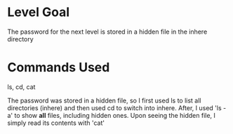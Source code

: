 # Level Goal
The password for the next level is stored in a hidden file in the inhere directory

# Commands Used
ls, cd, cat

The password was stored in a hidden file, so I first used ls to list all directories (inhere) and then used cd to switch into inhere. After, I used 'ls -a' to show **all** files, including hidden ones. Upon seeing the hidden file, I simply read its contents with 'cat'
